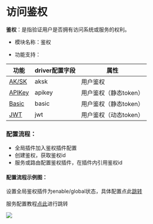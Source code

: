 # 访问鉴权

**鉴权**：是指验证用户是否拥有访问系统或服务的权利。

* 模块名称：鉴权

* 功能支持：

| 功能                                 | driver配置字段 | 属性                  |
| ------------------------------------ | -------------- | --------------------- |
| [AK/SK](/docs/apinto/auth/aksk)    | aksk           | 用户鉴权              |
| [APIKey](/docs/apinto/auth/apikey) | apikey         | 用户鉴权（静态token） |
| [Basic](/docs/apinto/auth/basic)   | basic          | 用户鉴权（静态token） |
| [JWT](/docs/apinto/auth/jwt)       | jwt            | 用户鉴权（动态token） |



### 配置流程：

* 全局插件加入鉴权插件配置
* 创建鉴权，获取鉴权id
* 服务或路由配置鉴权插件，在插件内引用鉴权id



#### 配置流程示例图：

设置全局鉴权插件为enable/global状态，具体配置点此[跳转](/docs/apinto/plugins/)

服务配置教程[点此](/docs/apinto/service/http)进行跳转


![](http://data.eolinker.com/course/cHeruWp166412c6a8e5f156ae8e56532444aaf0240ca6cc.png)
